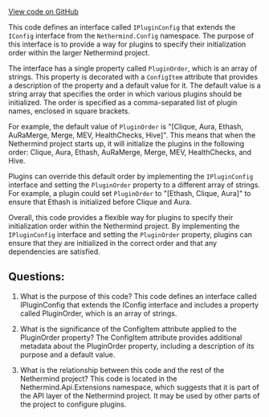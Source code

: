 [View code on GitHub](https://github.com/NethermindEth/nethermind/src/Nethermind/Nethermind.Api/Extensions/IPluginConfig.cs)

This code defines an interface called `IPluginConfig` that extends the `IConfig` interface from the `Nethermind.Config` namespace. The purpose of this interface is to provide a way for plugins to specify their initialization order within the larger Nethermind project.

The interface has a single property called `PluginOrder`, which is an array of strings. This property is decorated with a `ConfigItem` attribute that provides a description of the property and a default value for it. The default value is a string array that specifies the order in which various plugins should be initialized. The order is specified as a comma-separated list of plugin names, enclosed in square brackets.

For example, the default value of `PluginOrder` is "[Clique, Aura, Ethash, AuRaMerge, Merge, MEV, HealthChecks, Hive]". This means that when the Nethermind project starts up, it will initialize the plugins in the following order: Clique, Aura, Ethash, AuRaMerge, Merge, MEV, HealthChecks, and Hive.

Plugins can override this default order by implementing the `IPluginConfig` interface and setting the `PluginOrder` property to a different array of strings. For example, a plugin could set `PluginOrder` to "[Ethash, Clique, Aura]" to ensure that Ethash is initialized before Clique and Aura.

Overall, this code provides a flexible way for plugins to specify their initialization order within the Nethermind project. By implementing the `IPluginConfig` interface and setting the `PluginOrder` property, plugins can ensure that they are initialized in the correct order and that any dependencies are satisfied.
## Questions: 
 1. What is the purpose of this code?
   This code defines an interface called IPluginConfig that extends the IConfig interface and includes a property called PluginOrder, which is an array of strings.

2. What is the significance of the ConfigItem attribute applied to the PluginOrder property?
   The ConfigItem attribute provides additional metadata about the PluginOrder property, including a description of its purpose and a default value.

3. What is the relationship between this code and the rest of the Nethermind project?
   This code is located in the Nethermind.Api.Extensions namespace, which suggests that it is part of the API layer of the Nethermind project. It may be used by other parts of the project to configure plugins.